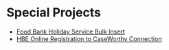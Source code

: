 # Special Projects

- [Food Bank Holiday Service Bulk Insert](fbbulkservice/foodbankbulkinsert.md)
- [HBE Online Registration to CaseWorthy Connection](HBEtoCW/HBEtoCW.md)